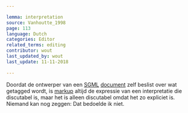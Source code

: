 ```yaml
---

lemma: interpretation
source: Vanhoutte_1998
page: 113 
language: Dutch
categories: Editor
related_terms: editing
contributor: wout
last_updated_by: wout
last_update: 11-11-2018
        
---
```


Doordat de ontwerper van een [SGML](SGML.html) [document](document.html) zelf beslist over wat getagged wordt, is [markup](markup.html) altijd de expressie van een interpretatie die discutabel is, maar het is alleen discutabel omdat het zo expliciet is. Niemand kan nog zeggen: Dat bedoelde ik niet.

